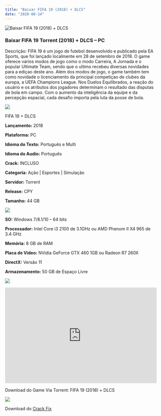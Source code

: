 ```yaml
---
title: "Baixar FIFA 19 (2018) + DLCS"
date: "2020-08-14"
---
```


![Baixar FIFA 19 (2018) + DLCS](https://1.bp.blogspot.com/-Qbj7GvvKZTU/Xs0TpqDqdcI/AAAAAAAAAS4/iQwv4FbenLgvcPA_0c-1JZOeu5qmUALvgCNcBGAsYHQ/s320/poster.png "FIFA 19 (2018) + DLCS")

### Baixar FIFA 19 Torrent (2018) + DLCS – PC

Descrição: FIFA 19 é um jogo de futebol desenvolvido e publicado pela EA Sports, que foi lançado localmente em 28 de setembro de 2018. O game oferece varios modos de jogo como o modo Carreira, A Jornada e o popular Ultimate Team, sendo que o ultimo recebeu diversas novidades para a ediçao deste ano. Além dos modos de jogo, o game também tem como novidade o licenciamento da principal competiçao de clubes da europa, a UEFA Champions League. Nos Duelos Equilibrados, a reação do usuário e os atributos dos jogadores determinam o resultado das disputas de bola em campo. Com o aumento da inteligência da equipe e da percepção espacial, cada desafio importa pela luta da posse de bola.

![](https://1.bp.blogspot.com/-XIAoZor_ewQ/Xt6k8H1cWZI/AAAAAAAAAi0/oGRR_ah4Rf449lfQQZDiX_22jAu7LLnJACPcBGAYYCw/s400/Bot{1e4a638742c4ba6e593ba415a1cdf07bd8fcfe8eb821de52635c6c59191c9881}25C3{1e4a638742c4ba6e593ba415a1cdf07bd8fcfe8eb821de52635c6c59191c9881}25A3o{1e4a638742c4ba6e593ba415a1cdf07bd8fcfe8eb821de52635c6c59191c9881}2Bde{1e4a638742c4ba6e593ba415a1cdf07bd8fcfe8eb821de52635c6c59191c9881}2BInforma{1e4a638742c4ba6e593ba415a1cdf07bd8fcfe8eb821de52635c6c59191c9881}25C3{1e4a638742c4ba6e593ba415a1cdf07bd8fcfe8eb821de52635c6c59191c9881}25A7{1e4a638742c4ba6e593ba415a1cdf07bd8fcfe8eb821de52635c6c59191c9881}25C3{1e4a638742c4ba6e593ba415a1cdf07bd8fcfe8eb821de52635c6c59191c9881}25B5es.jpg)

 FIFA 19 + DLCS

**Lançamento:** 2018

**Plataforma:** PC

**Idioma do Texto:** Português e Multi

**Idioma do Audio:** Português

**Crack:** INCLUSO

**Categoria:** Ação | Esportes | Simulação

**Servidor:** Torrent

**Release:** CPY

**Tamanho:** 44 GB

![](https://1.bp.blogspot.com/-h4INo_OBwls/Xt6lEEMpxNI/AAAAAAAAAi4/JjyyoRDYOagV83dzmOlHFitCwsklVMs6ACPcBGAYYCw/s400/Bot{1e4a638742c4ba6e593ba415a1cdf07bd8fcfe8eb821de52635c6c59191c9881}25C3{1e4a638742c4ba6e593ba415a1cdf07bd8fcfe8eb821de52635c6c59191c9881}25A3o{1e4a638742c4ba6e593ba415a1cdf07bd8fcfe8eb821de52635c6c59191c9881}2Bde{1e4a638742c4ba6e593ba415a1cdf07bd8fcfe8eb821de52635c6c59191c9881}2BRequisitos.jpg)

**SO:** Windows 7/8.1/10 – 64 bits

**Processador:** Intel Core i3 2100 de 3.1GHz ou AMD Phenom II X4 965 de 3.4 GHz

**Memória:** 8 GB de RAM

**Placa de Video:** NVidia GeForce GTX 460 1GB ou Radeon R7 260X

**DirectX:** Versão 11

**Armazenamento:** 50 GB de Espaço Livre

![](https://1.bp.blogspot.com/-rcYyVsnA81c/Xt6lZMZ2XiI/AAAAAAAAAjA/1MF2KKFyKSoUtwrodSDJRdpQoMNmnHOhwCPcBGAYYCw/s400/Bot{1e4a638742c4ba6e593ba415a1cdf07bd8fcfe8eb821de52635c6c59191c9881}25C3{1e4a638742c4ba6e593ba415a1cdf07bd8fcfe8eb821de52635c6c59191c9881}25A3o{1e4a638742c4ba6e593ba415a1cdf07bd8fcfe8eb821de52635c6c59191c9881}2Bde{1e4a638742c4ba6e593ba415a1cdf07bd8fcfe8eb821de52635c6c59191c9881}2BTrailer.jpg)

<iframe allow="accelerometer; autoplay; encrypted-media; gyroscope; picture-in-picture" allowfullscreen frameborder="0" height="315" src="https://www.youtube.com/embed/zX0AV6yxyrQ" width="500"></iframe>

Download do Game Via Torrent: FIFA 19 (2018) + DLCS

[![](https://1.bp.blogspot.com/-Rkir3Cy7E90/XthUbQKV_OI/AAAAAAAAAgU/q6xV1k8mreQnsOAbeImqH6Qi8ahsN2LpACPcBGAYYCw/s1600/Bot{1e4a638742c4ba6e593ba415a1cdf07bd8fcfe8eb821de52635c6c59191c9881}25C3{1e4a638742c4ba6e593ba415a1cdf07bd8fcfe8eb821de52635c6c59191c9881}25A3o{1e4a638742c4ba6e593ba415a1cdf07bd8fcfe8eb821de52635c6c59191c9881}2Bde{1e4a638742c4ba6e593ba415a1cdf07bd8fcfe8eb821de52635c6c59191c9881}2BDownload.jpg)](e9894316dc905c4133007b170eb834c79fe70e10&dn=Fifa.19-CPY&tr=udp{1e4a638742c4ba6e593ba415a1cdf07bd8fcfe8eb821de52635c6c59191c9881}3A{1e4a638742c4ba6e593ba415a1cdf07bd8fcfe8eb821de52635c6c59191c9881}2F{1e4a638742c4ba6e593ba415a1cdf07bd8fcfe8eb821de52635c6c59191c9881}2Ftracker.coppersurfer.tk{1e4a638742c4ba6e593ba415a1cdf07bd8fcfe8eb821de52635c6c59191c9881}3A6969{1e4a638742c4ba6e593ba415a1cdf07bd8fcfe8eb821de52635c6c59191c9881}2Fannounce&tr=udp{1e4a638742c4ba6e593ba415a1cdf07bd8fcfe8eb821de52635c6c59191c9881}3A{1e4a638742c4ba6e593ba415a1cdf07bd8fcfe8eb821de52635c6c59191c9881}2F{1e4a638742c4ba6e593ba415a1cdf07bd8fcfe8eb821de52635c6c59191c9881}2Fp4p.arenabg.com{1e4a638742c4ba6e593ba415a1cdf07bd8fcfe8eb821de52635c6c59191c9881}3A1337&tr=udp{1e4a638742c4ba6e593ba415a1cdf07bd8fcfe8eb821de52635c6c59191c9881}3A{1e4a638742c4ba6e593ba415a1cdf07bd8fcfe8eb821de52635c6c59191c9881}2F{1e4a638742c4ba6e593ba415a1cdf07bd8fcfe8eb821de52635c6c59191c9881}2F9.rarbg.com{1e4a638742c4ba6e593ba415a1cdf07bd8fcfe8eb821de52635c6c59191c9881}3A2710{1e4a638742c4ba6e593ba415a1cdf07bd8fcfe8eb821de52635c6c59191c9881}2Fannounce&tr=udp{1e4a638742c4ba6e593ba415a1cdf07bd8fcfe8eb821de52635c6c59191c9881}3A{1e4a638742c4ba6e593ba415a1cdf07bd8fcfe8eb821de52635c6c59191c9881}2F{1e4a638742c4ba6e593ba415a1cdf07bd8fcfe8eb821de52635c6c59191c9881}2Ftracker.leechers-paradise.org{1e4a638742c4ba6e593ba415a1cdf07bd8fcfe8eb821de52635c6c59191c9881}3A6969&tr=udp{1e4a638742c4ba6e593ba415a1cdf07bd8fcfe8eb821de52635c6c59191c9881}3A{1e4a638742c4ba6e593ba415a1cdf07bd8fcfe8eb821de52635c6c59191c9881}2F{1e4a638742c4ba6e593ba415a1cdf07bd8fcfe8eb821de52635c6c59191c9881}2Ftracker.internetwarriors.net{1e4a638742c4ba6e593ba415a1cdf07bd8fcfe8eb821de52635c6c59191c9881}3A1337&tr=udp{1e4a638742c4ba6e593ba415a1cdf07bd8fcfe8eb821de52635c6c59191c9881}3A{1e4a638742c4ba6e593ba415a1cdf07bd8fcfe8eb821de52635c6c59191c9881}2F{1e4a638742c4ba6e593ba415a1cdf07bd8fcfe8eb821de52635c6c59191c9881}2Ftracker.opentrackr.org{1e4a638742c4ba6e593ba415a1cdf07bd8fcfe8eb821de52635c6c59191c9881}3A1337{1e4a638742c4ba6e593ba415a1cdf07bd8fcfe8eb821de52635c6c59191c9881}2Fannounce)

Download do [Crack Fix](https://pastebin.com/PMXQApk4)
